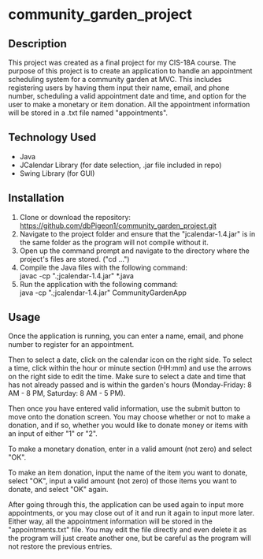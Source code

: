 # community_garden_project

## Description
This project was created as a final project for my CIS-18A course. The purpose of this project is to create an application to handle an appointment scheduling system for a community garden at MVC. This includes registering users by having them input their name, email, and phone number, scheduling a valid appointment date and time, and option for the user to make a monetary or item donation. All the appointment information will be stored in a .txt file named "appointments".

## Technology Used
- Java
- JCalendar Library (for date selection, .jar file included in repo)
- Swing Library (for GUI)

## Installation
1. Clone or download the repository:
   https://github.com/dbPigeon1/community_garden_project.git
2. Navigate to the project folder and ensure that the "jcalendar-1.4.jar" is in the same folder as the program will not compile without it.
3. Open up the command prompt and navigate to the directory where the project's files are stored. ("cd \...")
4. Compile the Java files with the following command:<br>javac -cp ".;jcalendar-1.4.jar" *.java
5. Run the application with the following command:<br>java -cp ".;jcalendar-1.4.jar" CommunityGardenApp

## Usage
Once the application is running, you can enter a name, email, and phone number to register for an appointment.

Then to select a date, click on the calendar icon on the right side. To select a time, click within the hour or minute section (HH:mm) and use the arrows on the right side to edit the time. Make sure to select a date and time that has not already passed and is within the garden's hours (Monday-Friday: 8 AM - 8 PM, Saturday: 8 AM - 5 PM).

Then once you have entered valid information, use the submit button to move onto the donation screen. You may choose whether or not to make a donation, and if so, whether you would like to donate money or items with an input of either "1" or "2".

To make a monetary donation, enter in a valid amount (not zero) and select "OK".

To make an item donation, input the name of the item you want to donate, select "OK", input a valid amount (not zero) of those items you want to donate, and select "OK" again.

After going through this, the application can be used again to input more appointments, or you may close out of it and run it again to input more later. Either way, all the appointment information will be stored in the "appointments.txt" file. You may edit the file directly and even delete it as the program will just create another one, but be careful as the program will not restore the previous entries.
